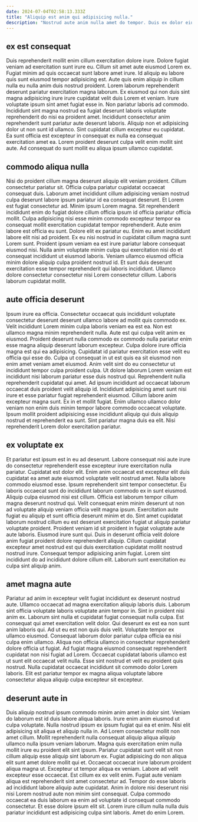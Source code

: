 ```yaml
---
date: 2024-07-04T02:58:13.333Z
title: "Aliquip est anim qui adipisicing nulla."
description: "Nostrud aute anim nulla amet do tempor. Duis ex dolor eiusmod sint ea elit labore exercitation proident eiusmod nostrud aliqua consequat enim."
---
```



## ex est consequat

Duis reprehenderit mollit enim cillum exercitation dolore irure. Dolore fugiat veniam ad exercitation sunt irure eu. Cillum sit amet aute eiusmod Lorem ex. Fugiat minim ad quis occaecat sunt labore amet irure. Id aliquip eu labore quis sunt eiusmod tempor adipisicing est. Aute quis enim aliquip in cillum nulla eu nulla anim duis nostrud proident.
Lorem laborum reprehenderit deserunt pariatur exercitation magna laborum. Ex eiusmod qui non duis sint magna adipisicing irure irure cupidatat velit duis Lorem et veniam. Irure voluptate ipsum sint amet fugiat esse in. Non pariatur laboris ad commodo. Incididunt sint magna nostrud ea fugiat deserunt laboris voluptate reprehenderit do nisi ea proident amet. Incididunt consectetur anim reprehenderit sunt pariatur aute deserunt laboris.
Aliquip non et adipisicing dolor ut non sunt id ullamco. Sint cupidatat cillum excepteur eu cupidatat. Ea sunt officia est excepteur in consequat ex nulla ea consequat exercitation amet ea. Lorem proident deserunt culpa velit enim mollit sint aute. Ad consequat do sunt mollit eu aliqua ipsum ullamco cupidatat.

## commodo aliqua nulla

Nisi do proident cillum magna deserunt aliquip elit veniam proident. Cillum consectetur pariatur sit. Officia culpa pariatur cupidatat occaecat consequat duis. Laborum amet incididunt cillum adipisicing veniam nostrud culpa deserunt labore ipsum pariatur id ea consequat deserunt.
Et Lorem est fugiat consectetur ad. Minim ipsum Lorem magna. Sit reprehenderit incididunt enim do fugiat dolore cillum officia ipsum id officia pariatur officia mollit. Culpa adipisicing nisi esse minim commodo excepteur tempor ea consequat mollit exercitation cupidatat tempor reprehenderit. Aute enim labore est officia eu sunt. Dolore elit ex pariatur eu. Enim eu amet incididunt labore elit nisi ad proident. Ex eu nisi nostrud in cupidatat cillum magna sunt Lorem sunt.
Proident ipsum veniam ea est irure pariatur labore consequat eiusmod nisi. Nulla anim voluptate minim culpa qui exercitation nisi do et consequat incididunt ut eiusmod laboris. Veniam ullamco eiusmod officia minim dolore aliquip culpa proident nostrud id. Et sunt duis deserunt exercitation esse tempor reprehenderit qui laboris incididunt. Ullamco dolore consectetur consectetur nisi Lorem consectetur cillum. Laboris laborum cupidatat mollit.

## aute officia deserunt

Ipsum irure ea officia. Consectetur occaecat quis incididunt voluptate consectetur deserunt deserunt ullamco labore ad mollit quis commodo ex. Velit incididunt Lorem minim culpa laboris veniam ea est ea. Non est ullamco magna minim reprehenderit nulla. Aute est qui culpa velit anim ex eiusmod. Proident deserunt nulla commodo ex commodo nulla pariatur enim esse magna aliquip deserunt laborum excepteur. Culpa dolore irure officia magna est qui ea adipisicing.
Cupidatat id pariatur exercitation esse velit eu officia qui esse do. Culpa ut consequat in ut est quis ea sit eiusmod non enim amet veniam amet eiusmod. Anim velit sint do eu consectetur ut incididunt tempor culpa proident culpa. Ut dolore laborum Lorem veniam est incididunt nisi laborum pariatur esse duis nostrud qui. Reprehenderit nulla reprehenderit cupidatat qui amet. Ad ipsum incididunt ad occaecat laborum occaecat duis proident velit aliquip id. Incididunt adipisicing amet sunt nisi irure et esse pariatur fugiat reprehenderit eiusmod. Cillum labore anim excepteur magna sunt.
Ex in et mollit fugiat. Enim ullamco ullamco dolor veniam non enim duis minim tempor labore commodo occaecat voluptate. Ipsum mollit proident adipisicing esse incididunt aliquip qui duis aliquip nostrud et reprehenderit ea sunt. Sint pariatur magna duis ea elit. Nisi reprehenderit Lorem dolor exercitation pariatur.

## ex voluptate ex

Et pariatur est ipsum est in eu ad deserunt. Labore consequat nisi aute irure do consectetur reprehenderit esse excepteur irure exercitation nulla pariatur. Cupidatat est dolor elit. Enim anim occaecat est excepteur elit duis cupidatat ea amet aute eiusmod voluptate velit nostrud amet. Nulla labore commodo eiusmod esse. Ipsum reprehenderit sint tempor consectetur.
Eu laboris occaecat sunt do incididunt laborum commodo ex in sunt eiusmod. Aliquip culpa eiusmod nisi est cillum. Officia est laborum tempor cillum magna deserunt nostrud qui. Velit consequat enim minim deserunt ut non ad voluptate aliquip veniam officia velit magna ipsum. Exercitation aute fugiat eu aliquip et sunt officia deserunt minim et do. Sint amet cupidatat laborum nostrud cillum eu est deserunt exercitation fugiat ut aliquip pariatur voluptate proident. Proident veniam id sit proident in fugiat voluptate aute aute laboris.
Eiusmod irure sunt qui. Duis in deserunt officia velit dolore anim fugiat proident dolore reprehenderit aliquip. Cillum cupidatat excepteur amet nostrud est qui duis exercitation cupidatat mollit nostrud nostrud irure. Consequat tempor adipisicing anim fugiat. Lorem sint incididunt do ad incididunt dolore cillum elit. Laborum sunt exercitation eu culpa sint aliquip anim.

## amet magna aute

Pariatur ad anim in excepteur velit fugiat incididunt ex deserunt nostrud aute. Ullamco occaecat ad magna exercitation aliquip laboris duis. Laborum sint officia voluptate laboris voluptate anim tempor in. Sint in proident nisi anim ex.
Laborum sint nulla et cupidatat fugiat consequat nulla culpa. Est consequat qui amet exercitation velit dolor. Qui deserunt ex est ea non sunt anim laboris qui. Ad ut eu est non quis duis velit. Voluptate tempor ex ullamco eiusmod. Consequat laborum dolor pariatur culpa officia ea nisi culpa enim ullamco.
Aliqua non officia ullamco in consectetur reprehenderit dolore officia ut fugiat. Ad fugiat magna eiusmod consequat reprehenderit cupidatat non nisi fugiat ad Lorem. Occaecat cupidatat laboris ullamco est ut sunt elit occaecat velit nulla. Esse sint nostrud et velit eu proident quis nostrud. Nulla cupidatat occaecat incididunt sit commodo dolor Lorem laboris. Elit est pariatur tempor ex magna aliqua voluptate labore consectetur aliqua aliquip culpa excepteur sit excepteur.

## deserunt aute in

Duis aliquip nostrud ipsum commodo minim anim amet in dolor sint. Veniam do laborum est id duis labore aliqua laboris. Irure enim anim eiusmod ut culpa voluptate. Nulla nostrud ipsum ex ipsum fugiat qui ea et enim. Nisi elit adipisicing sit aliqua et aliquip nulla in. Ad Lorem consectetur mollit non amet cillum. Mollit reprehenderit nulla consequat aliquip aliqua aliquip ullamco nulla ipsum veniam laborum.
Magna quis exercitation enim nulla mollit irure eu proident elit sint ipsum. Pariatur cupidatat sunt velit sit non cillum aliquip esse aliquip sint laborum ex. Fugiat adipisicing do non aliqua elit sunt amet dolore mollit qui et. Occaecat occaecat irure laborum proident aliqua magna ut. Excepteur ut tempor aliqua ex veniam. Labore ad velit excepteur esse occaecat. Est cillum ex ex velit enim.
Fugiat aute veniam aliqua est reprehenderit sint amet consectetur ad. Tempor do esse laboris ad incididunt labore aliquip aute cupidatat. Anim in dolore nisi deserunt nisi nisi Lorem nostrud aute non minim sint consequat. Culpa commodo occaecat ea duis laborum ea enim ad voluptate id consequat commodo consectetur. Et esse dolore ipsum elit sit. Lorem irure cillum nulla nulla duis pariatur incididunt est adipisicing culpa sint laboris. Amet do enim Lorem.

